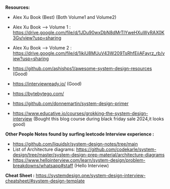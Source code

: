 **Resources:**

- Alex Xu Book (Best) (Both Volume1 and Volume2)
- Alex Xu Book --> Volume 1 : https://drive.google.com/file/d/1JDu90wxDbN8dMrTlYweHXuWyRAX0K3Gv/view?usp=sharing
- Alex Xu Book --> Volume 2 : https://drive.google.com/file/d/1ikiU8MUuV43W209TsRhfEiiAFayrz_rb/view?usp=sharing

- https://github.com/ashishps1/awesome-system-design-resources (Good)
- https://interviewready.io/ (Good)
- https://bytebytego.com/
- https://github.com/donnemartin/system-design-primer
- https://www.educative.io/courses/grokking-the-system-design-interview (Bought this blog course during black friday sale 2024,it looks good)



**Other People Notes found by surfing leetcode Interview experience :**
- https://github.com/liquidslr/system-design-notes/tree/main
- List of Architecture diagrams: https://github.com/codekarle/system-design/tree/master/system-design-prep-material/architecture-diagrams
- https://www.hellointerview.com/learn/system-design/problem-breakdowns/whatsapp#staff (Hello Interview)
  
**Cheat Sheet :** https://systemdesign.one/system-design-interview-cheatsheet/#system-design-template

